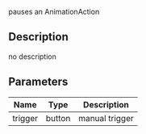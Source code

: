 pauses an AnimationAction



## Description
no description
## Parameters

<table>
<thead>
	<tr>
		<th>Name</th>
		<th>Type</th>
		<th>Description</th>
	</tr>
</thead>
<tr>
	<td>trigger</td>
	<td><div class='bg-cyan-800 px-2 py-px text-white rounded-sm'>button</div></td>
	<td>manual trigger</td>
</tr>
</table>